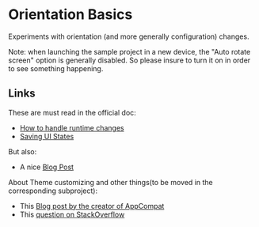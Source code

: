 # Orientation Basics

Experiments with orientation (and more generally configuration) changes.

Note: when launching the sample project in a new device, the "Auto rotate screen" option is generally disabled.
So please insure to turn it on in order to see something happening.

## Links

These are must read in the official doc:

- [How to handle runtime changes](https://developer.android.com/guide/topics/resources/runtime-changes)
- [Saving UI States](https://developer.android.com/topic/libraries/architecture/saving-states)

But also:

- A nice [Blog Post](https://medium.com/hootsuite-engineering/handling-orientation-changes-on-android-41a6b62cb43f)

About Theme customizing and other things(to be moved in the corresponding subproject):

- This [Blog post by the creator of AppCompat](https://chris.banes.dev/theme-vs-style/)
- This [question on StackOverflow](https://stackoverflow.com/questions/27238433/when-should-one-use-theme-appcompat-vs-themeoverlay-appcompat) 

